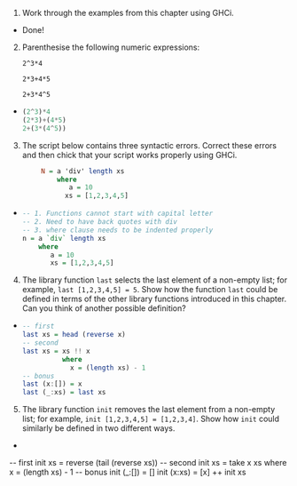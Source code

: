 1. Work through the examples from this chapter using GHCi.
  * Done!

2. Parenthesise the following numeric expressions:

    `2^3*4`

    `2*3+4*5`

    `2+3*4^5`
  * ```haskell
    (2^3)*4
    (2*3)+(4*5)
    2+(3*(4^5))
    ```

3. The script below contains three syntactic errors. Correct these errors and then chick that your script works properly using GHCi.
```haskell
        N = a 'div' length xs
            where
               a = 10
              xs = [1,2,3,4,5]
```
  * ```haskell
    -- 1. Functions cannot start with capital letter
    -- 2. Need to have back quotes with div
    -- 3. where clause needs to be indented properly
    n = a `div` length xs 
        where
           a = 10
           xs = [1,2,3,4,5]
    ```

4. The library function `last` selects the last element of a non-empty list; for example, `last [1,2,3,4,5] = 5`. Show how the function `last` could be defined in terms of the other library functions introduced in this chapter. Can you think of another possible definition?
  * ```haskell
    -- first
    last xs = head (reverse x)
    -- second
    last xs = xs !! x
              where
                x = (length xs) - 1
    -- bonus
    last (x:[]) = x
    last (_:xs) = last xs
    ```

5. The library function `init` removes the last element from a non-empty list; for example, `init [1,2,3,4,5] = [1,2,3,4]`. Show how `init` could similarly be defined in two different ways.
  * ```haskell
  -- first
  init xs = reverse (tail (reverse xs))
  -- second
  init xs = take x xs
            where
              x = (length xs) - 1
  -- bonus
  init (_:[]) = []
  init (x:xs) = [x] ++ init xs
  ```

